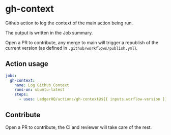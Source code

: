 # gh-context

Github action to log the context of the main action being run.

The output is written in the Job summary.

Open a PR to contribute, any merge to main will trigger a republish of the
current version (as defined in `.github/workflows/publish.yml`).

## Action usage

```yaml
jobs:
  gh-context:
    name: Log Github Context
    runs-on: ubuntu-latest
    steps:
      - uses: LedgerHQ/actions/gh-context@${{ inputs.worflow-version }}
```

## Contribute

Open a PR to contribute, the CI and reviewer will take care of the rest.
